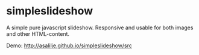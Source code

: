 # simpleslideshow
A simple pure javascript slideshow. Responsive and usable for both images and other HTML-content.

Demo: http://asalilje.github.io/simpleslideshow/src
